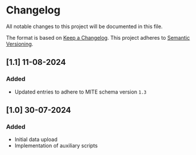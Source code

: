 # Changelog

All notable changes to this project will be documented in this file.

The format is based on [Keep a Changelog](https://keepachangelog.com/en/1.0.0/).
This project adheres to [Semantic Versioning](https://semver.org/spec/v2.0.0.html).

## [1.1] 11-08-2024

### Added

- Updated entries to adhere to MITE schema version `1.3`

## [1.0] 30-07-2024

### Added

- Initial data upload
- Implementation of auxiliary scripts
